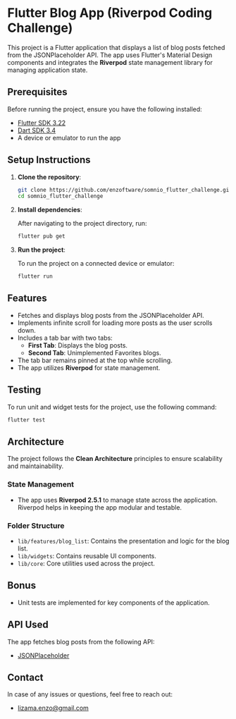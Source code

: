 
# Flutter Blog App (Riverpod Coding Challenge)

This project is a Flutter application that displays a list of blog posts fetched from the JSONPlaceholder API. The app uses Flutter's Material Design components and integrates the **Riverpod** state management library for managing application state.

## Prerequisites

Before running the project, ensure you have the following installed:

- [Flutter SDK 3.22](https://flutter.dev/docs/get-started/install)
- [Dart SDK 3.4](https://dart.dev/get-dart)
- A device or emulator to run the app

## Setup Instructions

1. **Clone the repository**:

    ```bash
    git clone https://github.com/enzoftware/somnio_flutter_challenge.git
    cd somnio_flutter_challenge
    ```

2. **Install dependencies**:

    After navigating to the project directory, run:

    ```bash
    flutter pub get
    ```

3. **Run the project**:

    To run the project on a connected device or emulator:

    ```bash
    flutter run
    ```

## Features

- Fetches and displays blog posts from the JSONPlaceholder API.
- Implements infinite scroll for loading more posts as the user scrolls down.
- Includes a tab bar with two tabs:
  - **First Tab**: Displays the blog posts.
  - **Second Tab**: Unimplemented Favorites blogs.
- The tab bar remains pinned at the top while scrolling.
- The app utilizes **Riverpod** for state management.

## Testing

To run unit and widget tests for the project, use the following command:

```bash
flutter test
```

## Architecture

The project follows the **Clean Architecture** principles to ensure scalability and maintainability.

### State Management

- The app uses **Riverpod 2.5.1** to manage state across the application. Riverpod helps in keeping the app modular and testable.

### Folder Structure

- `lib/features/blog_list`: Contains the presentation and logic for the blog list.
- `lib/widgets`: Contains reusable UI components.
- `lib/core`: Core utilities used across the project.

## Bonus

- Unit tests are implemented for key components of the application.

## API Used

The app fetches blog posts from the following API:

- [JSONPlaceholder](https://jsonplaceholder.typicode.com/posts)

## Contact

In case of any issues or questions, feel free to reach out:

- [lizama.enzo@gmail.com](mailto:lizama.enzo@gmail.com)
